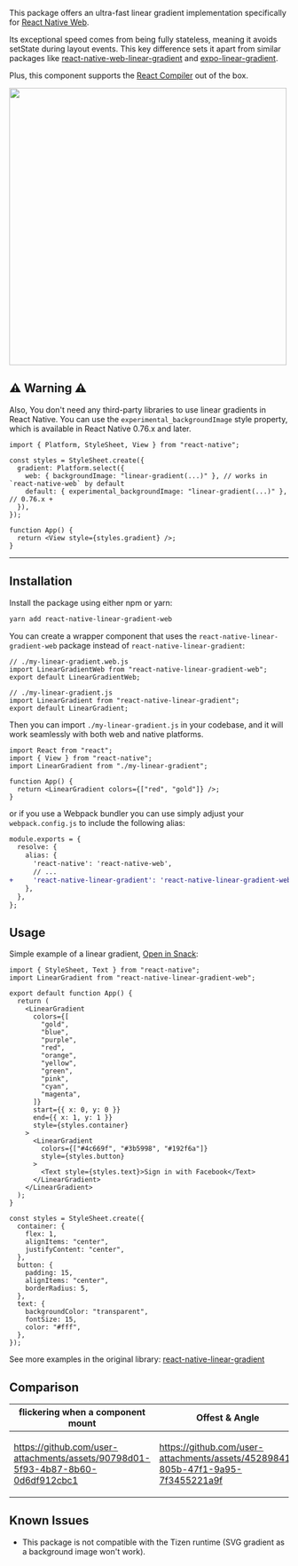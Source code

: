 This package offers an ultra-fast linear gradient implementation specifically for [React Native Web](https://www.npmjs.com/package/react-native-web).

Its exceptional speed comes from being fully stateless, meaning it avoids setState during layout events. This key difference sets it apart from similar packages like [react-native-web-linear-gradient](https://github.com/react-native-web-community/react-native-web-linear-gradient/blob/2d8db660960de6b1e39f77df4269d12bd3e9aaa0/src/index.js#L26-L29) and [expo-linear-gradient](https://github.com/expo/expo/blob/a469bf63617d00fcc9a8ffd6c50a484e66e777c8/packages/expo-linear-gradient/src/NativeLinearGradient.web.tsx#L37-L44).

Plus, this component supports the [React Compiler](https://react.dev/learn/react-compiler) out of the box.


<img width="500" src="https://github.com/user-attachments/assets/ce2ef237-7eb0-401d-a756-d1ea43df608b" />

## ⚠️ Warning ⚠️

Also, You don't need any third-party libraries to use linear gradients in React Native.
You can use the `experimental_backgroundImage` style property, which is available in React Native 0.76.x and later.

```tsx
import { Platform, StyleSheet, View } from "react-native";

const styles = StyleSheet.create({
  gradient: Platform.select({
    web: { backgroundImage: "linear-gradient(...)" }, // works in `react-native-web` by default
    default: { experimental_backgroundImage: "linear-gradient(...)" }, // 0.76.x +
  }),
});

function App() {
  return <View style={styles.gradient} />;
}
```


---


## Installation

Install the package using either npm or yarn:

```bash
yarn add react-native-linear-gradient-web
```

You can create a wrapper component that uses the `react-native-linear-gradient-web` package instead of `react-native-linear-gradient`:

```tsx
// ./my-linear-gradient.web.js
import LinearGradientWeb from "react-native-linear-gradient-web";
export default LinearGradientWeb;

// ./my-linear-gradient.js
import LinearGradient from "react-native-linear-gradient";
export default LinearGradient;
```

Then you can import `./my-linear-gradient.js` in your codebase, and it will work seamlessly with both web and native platforms.

```tsx
import React from "react";
import { View } from "react-native";
import LinearGradient from "./my-linear-gradient";

function App() {
  return <LinearGradient colors={["red", "gold"]} />;
}
```


or if you use a Webpack bundler you can use simply adjust your `webpack.config.js` to include the following alias:

```diff
module.exports = {
  resolve: {
    alias: {
      'react-native': 'react-native-web',
      // ...
+     'react-native-linear-gradient': 'react-native-linear-gradient-web',
    },
  },
};
```

## Usage

Simple example of a linear gradient, [Open in Snack](https://snack.expo.dev/@retyui/linear-gradient):

```tsx
import { StyleSheet, Text } from "react-native";
import LinearGradient from "react-native-linear-gradient-web";

export default function App() {
  return (
    <LinearGradient
      colors={[
        "gold",
        "blue",
        "purple",
        "red",
        "orange",
        "yellow",
        "green",
        "pink",
        "cyan",
        "magenta",
      ]}
      start={{ x: 0, y: 0 }}
      end={{ x: 1, y: 1 }}
      style={styles.container}
    >
      <LinearGradient
        colors={["#4c669f", "#3b5998", "#192f6a"]}
        style={styles.button}
      >
        <Text style={styles.text}>Sign in with Facebook</Text>
      </LinearGradient>
    </LinearGradient>
  );
}

const styles = StyleSheet.create({
  container: {
    flex: 1,
    alignItems: "center",
    justifyContent: "center",
  },
  button: {
    padding: 15,
    alignItems: "center",
    borderRadius: 5,
  },
  text: {
    backgroundColor: "transparent",
    fontSize: 15,
    color: "#fff",
  },
});
```

See more examples in the original library: [react-native-linear-gradient](https://github.com/react-native-linear-gradient/react-native-linear-gradient)

## Comparison

<table>
<thead>
<tr>
<th>flickering when a component mount</th>
<th>Offest & Angle</th>
</tr>
</thead>
<tbody>
<tr>
<td>



https://github.com/user-attachments/assets/90798d01-5f93-4b87-8b60-0d6df912cbc1



</td>
<td>



https://github.com/user-attachments/assets/45289841-805b-47f1-9a95-7f3455221a9f



</td>
</tr>
</tbody>
</table>

## Known Issues

- This package is not compatible with the Tizen runtime (SVG gradient as a background image won't work).
